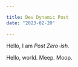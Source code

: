 ```yaml
---

title: Dev Dynamic Post
date: "2023-02-20"

---
```


Hello, I am _Post Zero-ish._

Hello, world. Meep. Moop.